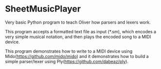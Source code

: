 # SheetMusicPlayer
Very basic Python program to teach Oliver how parsers and lexers work.

This program accepts a formatted text file as input (*.sm), which encodes a very simple musical notation, and then plays the encoded song to a MIDI device.

This program demonstrates how to write to a MIDI device using Mido(https://github.com/mido/mido) and it demonstrates how to build a simple parser/lexer using Ply(https://github.com/dabeaz/ply).
